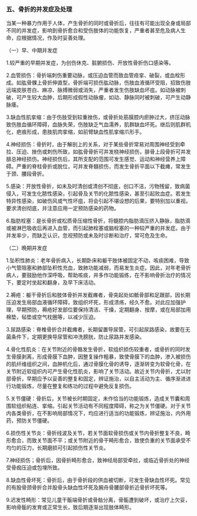 ### 五、骨折的并发症及处理

当某一种暴力作用于人体，产生骨折的同时或骨折后，往往有可能出现全身或局部不同的并发症，影响到骨折愈合和受伤肢体的功能恢复，严重者甚至危及病人生命，应根据情况，作及时妥善处理。

（一）早、中期并发症

1.较严重的早期并发症，为创伤休克、脏腑损伤、开放性骨折伤口感染等。

2.血管损伤：骨折端刺伤重要动脉，或压迫血管而致血管痉挛、破裂，或血栓形成。如肱骨髁上骨折伸直型，骨折端可损伤肱动脉，伤肢血液循环受阻，招致伤肢远端皮肤苍白、麻凉、脉搏微弱或消失，严重者发生伤肢缺血坏疽。如动脉被刺破，可产生较大血肿，后期形成假性动脉瘤，如动、静脉同时被刺破，可产生动静脉痿。

3.缺血性肌挛缩：由于伤肢受到较重挫伤，或骨折处筋膜腔内瘀肿过大，挤压动脉致伤肢血循环障碍，血脉失荣，伤肢缺乏气血濡养，肌群缺血坏死。继后则肌群机化，疤痕形成，患肢肌肉挛缩，如前臂缺血性肌挛缩爪形手。

4.神经损伤：骨折时，由于解剖上的关系，对于某些骨折常易对周围神经受到牵拉、压迫、挫伤或刺伤所致，如肱骨骨折可并发桡神经损伤，腓骨上段骨折可并发腓总神经损伤。神经损伤后，其所支配的范围可发生感觉、运动和神经营养上障碍。严重的脊柱骨折或脱位，可并发脊髓损伤，而发生骨折平面以下截瘫，常发生于颈、腰段骨折。

5.感染：开放性骨折，如未及时清创或清创不彻底，创口不洁，污物残留，致病菌侵入，可发生化脓性感染，引起骨及关节的化脓性感染，甚至引起败血症。若发生特异性感染，如破伤风或气性坏疽，将会引起不堪设想的后果，要特别加以重视。要求清创彻底，并注意应用一定预防感染的药物。

6.脂肪栓塞：是长骨折或松质骨压缩性骨折，将髓腔内脂肪滴压挤入静脉，脂肪滴或被淋巴吸收后再进入血管，而引起肺栓塞或脑栓塞的一种较严重的并发症。由于并发率少，而缺乏认识，忽视预防或未及时诊断和治疗，常可危及生命。

（二）晩期并发症

1.坠积性肺炎：老年骨折病入，长期卧床和躯干肢体被固定不动，咳痰困难，导致小气管阻塞和肺部坠积性充血，致肺功能减弱，而易发生炎症。因此，对年老骨折病人，要鼓励他作深呼吸，帮助咳痰，并多作功能锻练，在不影响骨折治疗的情况下，要定时坐起和翻身，及早下床活动。

2.褥疮：躯干骨折后和肢体骨折并发截瘫者，骨突起处如骶骨部和足跟部，因长期压迫发生局部血液循环障碍，致组织坏死，形成溃疡，经久不愈。对此应加强护理，早期预防，褥疮好发部位要保持清洁、干燥，定期翻身、按摩，或在局部加用棉垫，毡垫或空气枕圈等，以减少压迫。

3.尿路感染：脊椎骨折合并截瘫者，长期留置导尿管，可引起尿路感染，故要在无菌条件下，定期更换导尿管和冲洗膀胱，防止尿路并发感染。

4.骨化性肌炎：在关节附近的骨骼发生骨折，软组织损伤较重者，或骨折的同时发生骨膜剥离，形成骨膜下血肿，因整复操作粗暴，致使骨膜下的血肿，渗入被损伤的肌纤维组织之间，血肿机化后，通过骨膜化骨的诱导，逐渐转变为软骨化骨，在关节附近软组织内可产生骨化性肌炎，影响了关节活动。故近关节内骨折，尤以肘部骨折，早期应予以妥善的整复和固定，辨证施治，以自主活动为主、循序渐进进行功能锻炼，尽量在整复和练功的过程中避免反复损伤。

5.关节僵硬：骨折后，关节被长时期固定，未作恰当的功能锻炼，造成关节囊和周围软组织粘连、挛缩。引起关节活动有不同程度障碍，称之为关节僵硬。对于关节内各类骨折，在不影响局部情况下，均应进行适当的功能锻炼，辨证施治，内外用药，预防关节僵硬。

6.损伤性关节炎：骨折线波及关节，若关节面软骨损伤或关节内骨折整复不良，畸形愈合，而致关节面不平；或关节附近的骨干畸形愈合，致使负重的关节面承受不均匀的压力，长期磨损可引起损伤性关节炎。

7.神经损伤；骨折后，因骨折畸形愈合，致神经局部受牵拉，或临近骨折处的神经受骨痂压迫或包埋所致。

8.缺血性骨坏死：骨折后，由于骨折段的供血被切断，可发生骨缺血性坏死。常见的有股骨颈骨折合并股骨头缺血性坏死及腕舟骨腰部骨折近骨折坏死等。

9.迟发性畸形：常见儿童干骺端骨折或骨骷分离，骨骺遭到破坏，或治疗上欠妥，影响骨骺的发育或正常生长，致后期逐渐出现肢体畸形。
